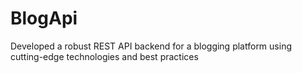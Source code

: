 # BlogApi
Developed a robust REST API backend for a blogging platform using cutting-edge technologies and best practices
